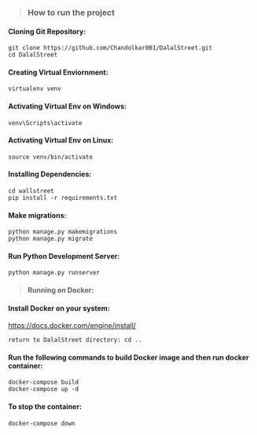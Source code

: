 > ### **How to run the project**

#### Cloning Git Repository:
```
git clone https://github.com/Chandolkar001/DalalStreet.git
cd DalalStreet
```

#### Creating Virtual Enviornment:
```
virtualenv venv
```
#### Activating Virtual Env on Windows:
```
venv\Scripts\activate
```

#### Activating Virtual Env on Linux:
```
source venv/bin/activate
```

#### Installing Dependencies:
```
cd wallstreet
pip install -r requirements.txt
```
#### Make migrations:
```
python manage.py makemigrations
python manage.py migrate
```
#### Run Python Development Server:
```
python manage.py runserver
```
> #### Running on Docker:
#### Install Docker on your system:
<href>https://docs.docker.com/engine/install/</href>
```
return to DalalStreet directory: cd ..
```
#### Run the following commands to build Docker image and then run docker container:
```
docker-compose build
docker-compose up -d
```
#### To stop the container:
```
docker-compose down
```






